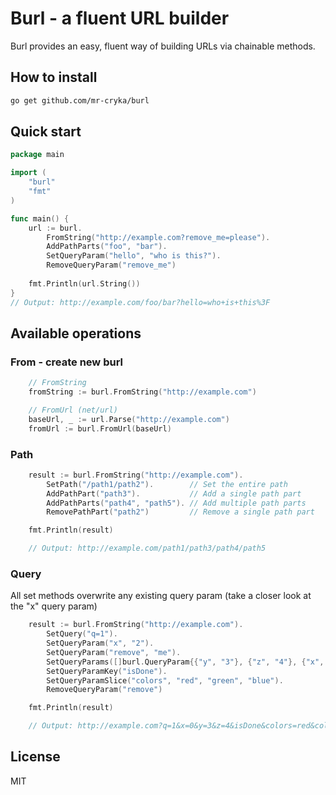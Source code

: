 # Burl - a fluent URL builder
Burl provides an easy, fluent way of building URLs via chainable methods.

## How to install
```bash
go get github.com/mr-cryka/burl
```

## Quick start
```go
package main

import (
	"burl"
	"fmt"
)

func main() {
	url := burl.
		FromString("http://example.com?remove_me=please").
		AddPathParts("foo", "bar").
		SetQueryParam("hello", "who is this?").
		RemoveQueryParam("remove_me")
	
	fmt.Println(url.String())
}
// Output: http://example.com/foo/bar?hello=who+is+this%3F
```

## Available operations
### From - create new burl
```go
	// FromString
	fromString := burl.FromString("http://example.com")

	// FromUrl (net/url)
	baseUrl, _ := url.Parse("http://example.com")
	fromUrl := burl.FromUrl(baseUrl)
```
### Path
```go
	result := burl.FromString("http://example.com").
		SetPath("/path1/path2").        // Set the entire path
		AddPathPart("path3").           // Add a single path part
		AddPathParts("path4", "path5"). // Add multiple path parts
		RemovePathPart("path2")         // Remove a single path part

	fmt.Println(result)

	// Output: http://example.com/path1/path3/path4/path5
```
### Query
All set methods overwrite any existing query param (take a closer look at the "x" query param)
```go
	result := burl.FromString("http://example.com").
		SetQuery("q=1").                                                        // Set the entire query
		SetQueryParam("x", "2").                                                // Set a single query param
		SetQueryParam("remove", "me").
		SetQueryParams([]burl.QueryParam{{"y", "3"}, {"z", "4"}, {"x", "0"}}).  // Set multiple query params, here we overwrite the "x" query param
		SetQueryParamKey("isDone").                                             // Set a query param without a value
		SetQueryParamSlice("colors", "red", "green", "blue").                   // Set an array query param
		RemoveQueryParam("remove")                                              // Remove a single query param

	fmt.Println(result)

	// Output: http://example.com?q=1&x=0&y=3&z=4&isDone&colors=red&colors=green&colors=blue
```


## License

MIT